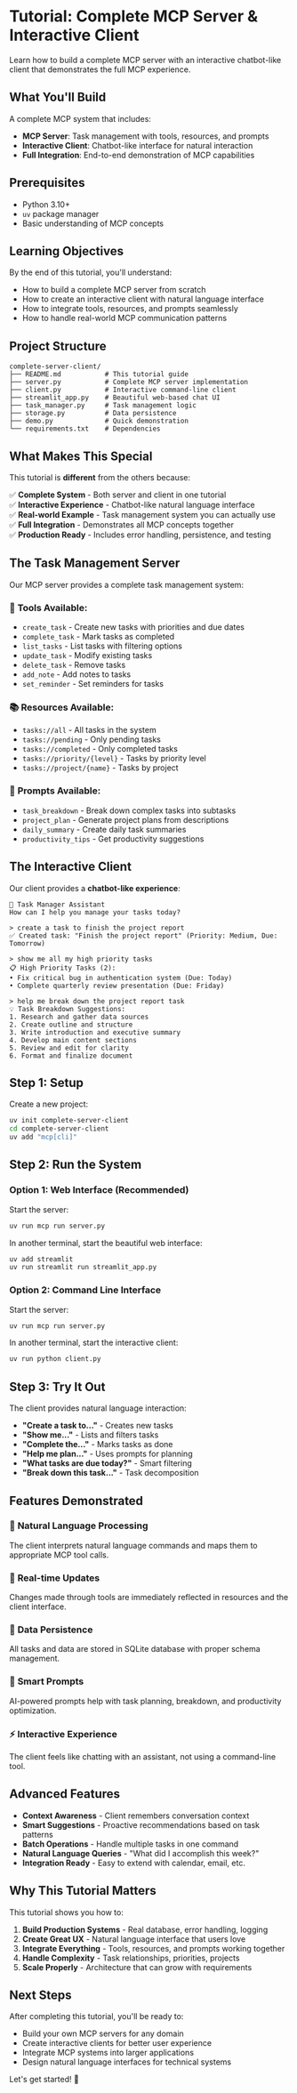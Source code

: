 # Tutorial: Complete MCP Server & Interactive Client

Learn how to build a complete MCP server with an interactive chatbot-like client that demonstrates the full MCP experience.

## What You'll Build

A complete MCP system that includes:
- **MCP Server**: Task management with tools, resources, and prompts
- **Interactive Client**: Chatbot-like interface for natural interaction
- **Full Integration**: End-to-end demonstration of MCP capabilities

## Prerequisites

- Python 3.10+
- `uv` package manager
- Basic understanding of MCP concepts

## Learning Objectives

By the end of this tutorial, you'll understand:
- How to build a complete MCP server from scratch
- How to create an interactive client with natural language interface
- How to integrate tools, resources, and prompts seamlessly
- How to handle real-world MCP communication patterns

## Project Structure

```
complete-server-client/
├── README.md           # This tutorial guide
├── server.py           # Complete MCP server implementation
├── client.py           # Interactive command-line client
├── streamlit_app.py    # Beautiful web-based chat UI
├── task_manager.py     # Task management logic
├── storage.py          # Data persistence
├── demo.py             # Quick demonstration
└── requirements.txt    # Dependencies
```

## What Makes This Special

This tutorial is **different** from the others because:

✅ **Complete System** - Both server and client in one tutorial  
✅ **Interactive Experience** - Chatbot-like natural language interface  
✅ **Real-world Example** - Task management system you can actually use  
✅ **Full Integration** - Demonstrates all MCP concepts together  
✅ **Production Ready** - Includes error handling, persistence, and testing  

## The Task Management Server

Our MCP server provides a complete task management system:

### 🔧 **Tools Available:**
- `create_task` - Create new tasks with priorities and due dates
- `complete_task` - Mark tasks as completed
- `list_tasks` - List tasks with filtering options
- `update_task` - Modify existing tasks
- `delete_task` - Remove tasks
- `add_note` - Add notes to tasks
- `set_reminder` - Set reminders for tasks

### 📚 **Resources Available:**
- `tasks://all` - All tasks in the system
- `tasks://pending` - Only pending tasks
- `tasks://completed` - Only completed tasks
- `tasks://priority/{level}` - Tasks by priority level
- `tasks://project/{name}` - Tasks by project

### 💬 **Prompts Available:**
- `task_breakdown` - Break down complex tasks into subtasks
- `project_plan` - Generate project plans from descriptions
- `daily_summary` - Create daily task summaries
- `productivity_tips` - Get productivity suggestions

## The Interactive Client

Our client provides a **chatbot-like experience**:

```
🤖 Task Manager Assistant
How can I help you manage your tasks today?

> create a task to finish the project report
✅ Created task: "Finish the project report" (Priority: Medium, Due: Tomorrow)

> show me all my high priority tasks
📋 High Priority Tasks (2):
• Fix critical bug in authentication system (Due: Today)
• Complete quarterly review presentation (Due: Friday)

> help me break down the project report task
💡 Task Breakdown Suggestions:
1. Research and gather data sources
2. Create outline and structure
3. Write introduction and executive summary
4. Develop main content sections
5. Review and edit for clarity
6. Format and finalize document
```

## Step 1: Setup

Create a new project:

```bash
uv init complete-server-client
cd complete-server-client
uv add "mcp[cli]"
```

## Step 2: Run the System

### Option 1: Web Interface (Recommended)

Start the server:
```bash
uv run mcp run server.py
```

In another terminal, start the beautiful web interface:
```bash
uv add streamlit
uv run streamlit run streamlit_app.py
```

### Option 2: Command Line Interface

Start the server:
```bash
uv run mcp run server.py
```

In another terminal, start the interactive client:
```bash
uv run python client.py
```

## Step 3: Try It Out

The client provides natural language interaction:

- **"Create a task to..."** - Creates new tasks
- **"Show me..."** - Lists and filters tasks  
- **"Complete the..."** - Marks tasks as done
- **"Help me plan..."** - Uses prompts for planning
- **"What tasks are due today?"** - Smart filtering
- **"Break down this task..."** - Task decomposition

## Features Demonstrated

### 🎯 **Natural Language Processing**
The client interprets natural language commands and maps them to appropriate MCP tool calls.

### 🔄 **Real-time Updates**
Changes made through tools are immediately reflected in resources and the client interface.

### 💾 **Data Persistence**
All tasks and data are stored in SQLite database with proper schema management.

### 🧠 **Smart Prompts**
AI-powered prompts help with task planning, breakdown, and productivity optimization.

### ⚡ **Interactive Experience**
The client feels like chatting with an assistant, not using a command-line tool.

## Advanced Features

- **Context Awareness** - Client remembers conversation context
- **Smart Suggestions** - Proactive recommendations based on task patterns
- **Batch Operations** - Handle multiple tasks in one command
- **Natural Language Queries** - "What did I accomplish this week?"
- **Integration Ready** - Easy to extend with calendar, email, etc.

## Why This Tutorial Matters

This tutorial shows you how to:

1. **Build Production Systems** - Real database, error handling, logging
2. **Create Great UX** - Natural language interface that users love
3. **Integrate Everything** - Tools, resources, and prompts working together
4. **Handle Complexity** - Task relationships, priorities, projects
5. **Scale Properly** - Architecture that can grow with requirements

## Next Steps

After completing this tutorial, you'll be ready to:
- Build your own MCP servers for any domain
- Create interactive clients for better user experience
- Integrate MCP systems into larger applications
- Design natural language interfaces for technical systems

Let's get started! 🚀
